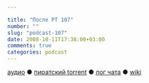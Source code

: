 ```yaml
---

title: "После РТ 107"
number: ""
slug: "podcast-107"
date: 2008-10-11T17:38:00+03:00
comments: true
categories: podcast
---
```

[аудио](http://cdn.radio-t.com/rt107post.mp3) ● [пиратский torrent](http://pirates.radio-t.com/torrents/rt107post.mp3.torrent) ● [лог чата](http://chat.radio-t.com/logs/radio-t-107.html) ● [wiki](http://wiki.radio-t.com/%D0%9F%D0%BE%D1%81%D0%BB%D0%B5_%D0%A0%D0%A2_107)<audio src="http://cdn.radio-t.com/rt107post.mp3" preload="none">
